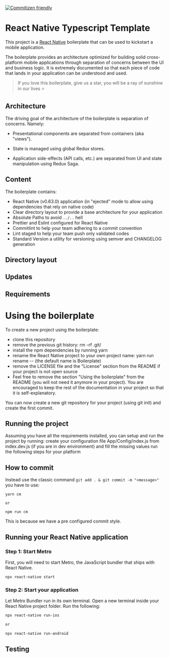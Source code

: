 [![Commitizen friendly](https://img.shields.io/badge/commitizen-friendly-brightgreen.svg)](http://commitizen.github.io/cz-cli/)
# React Native Typescript Template

This project is a [React Native](http://reactnative.dev) boilerplate that can be used to kickstart a mobile application.

The boilerplate provides an architecture optimized for building solid cross-platform mobile applications through separation of concerns between the UI and business logic. It is extremely documented so that each piece of code that lands in your application can be understood and used.

> If you love this boilerplate, give us a star, you will be a ray of sunshine in our lives :star:

## Architecture
The driving goal of the architecture of the boilerplate is separation of concerns. Namely:

- Presentational components are separated from containers (aka "views").

- State is managed using global Redux stores.

- Application side-effects (API calls, etc.) are separated from UI and state manipulation using Redux Saga.

## Content
The boilerplate contains:

- React Native (v0.63.0) application (in "ejected" mode to allow using dependencies that rely on native code)
- Clear directory layout to provide a base architecture for your application
- Absolute Paths to avoid ```../..``` hell
- Prettier and Eslint configured for React Native
- Commitlint to help your team adhering to a commit convention
- Lint staged to help your team push only validated codes
- Standard Version a utility for versioning using semver and CHANGELOG generation

## Directory layout

## Updates

## Requirements

# Using the boilerplate
To create a new project using the boilerplate:

- clone this repository
- remove the previous git history: rm -rf .git/
- install the npm dependencies by running yarn
- rename the React Native project to your own project name: yarn run rename -- <YourProjectName> (the default name is Boilerplate)
- remove the LICENSE file and the "License" section from the README if your project is not open source
- Feel free to remove the section "Using the boilerplate" from the README (you will not need it anymore in your project). You are encouraged to keep the rest of the documentation in your project so that it is self-explanatory.

You can now create a new git repository for your project (using git init) and create the first commit.

## Running the project
Assuming you have all the requirements installed, you can setup and run the project by running:
create your configuration file App/Config/index.js from index.dev.js (if you are in dev environment) and fill the missing values
run the following steps for your platform


## How to commit

Instead use the classic command ```git add . & git commit -m "<message>"``` you have to use:

```
yarn cm

or

npm run cm
```

This is because we have a pre configured commit style.

## Running your React Native application
### Step 1: Start Metro
First, you will need to start Metro, the JavaScript bundler that ships with React Native.

```bash
npx react-native start
```

### Step 2: Start your application
Let Metro Bundler run in its own terminal. Open a new terminal inside your React Native project folder. Run the following:

```bash
npx react-native run-ios

or

npx react-native run-android
```

## Testing